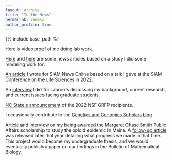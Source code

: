 ```yaml
---
layout: archive
title: "In the News"
permalink: /news/
author_profile: true
---
```


{% include base_path %}

Here is <a href="https://www.youtube.com/watch?v=720cezmHhWY" target="_blank"  rel="noopener noreferrer">video proof</a>
of me doing lab work.

<a href="https://geneticliteracyproject.org/2023/06/16/still-unapproved-crispr-gene-drive-could-suppress-fruit-killing-vinegar-flies/" target="_blank"  rel="noopener noreferrer">Here</a> and 
<a href="https://news.ncsu.edu/2023/06/crispr-gene-drive-could-suppress-ag-pests/" target="_blank"  rel="noopener noreferrer">here</a>
are some news articles based on a study I did some modeling work for. 

<a href="https://sinews.siam.org/Details-Page/gene-drives-and-population-suppression-addressing-mosquito-borne-disease" target="_blank"  rel="noopener noreferrer">An article</a>
I wrote for SIAM News Online based on a talk I gave at the SIAM Conference on the Life Sciences in 2022. 

An 
<a href="https://www.labroots.com/trending/health-and-medicine/24546/biomathematics-mosquitoes-diseases-cole-butler-phd-student-north-carolina-university-grad-student-hi-2" target="_blank"  rel="noopener noreferrer">interview</a>
I did for Labroots discussing my background, current research, and current issues facing graduate students.

<a href="https://news.dasa.ncsu.edu/meet-nc-states-2022-nsf-grfp-recipients/" target="_blank"  rel="noopener noreferrer">NC State's announcement</a>
of the 2022 NSF GRFP recipients. 

I occasionally contribute to the 
<a href="https://ggscholars.org/scholars/blog/" target="_blank"  rel="noopener noreferrer">Genetics and Genomics Scholars blog</a>.

<p>
<a href="https://mcspolicycenter.umaine.edu/2019/06/19/recipients-of-the-2019-2020-margaret-chase-smith-public-affairs-scholarship-announced/" target="_blank"  rel="noopener noreferrer">Article</a>
 and 
<a href="https://www.youtube.com/watch?v=2LE4_kD4Lrw" target="_blank"  rel="noopener noreferrer">interview</a>
on my being awarded the Margaret Chase Smith Public Affairs scholarship to study the opioid epidemic in Maine.
A
<a href="https://www.youtube.com/watch?v=2LE4_kD4Lrw" target="_blank"  rel="noopener noreferrer">follow-up article</a>
was released later that year detailing what progress we made in that time. This project would become my undergraduate 
thesis, and we would eventually publish a paper on our findings in the Bulletin of Mathematical Biology. 
</p>

<br>
<br>
<br>
<br>
<br>
<br>
<br>
<br>
<br>
<br>
<br>
<br>

